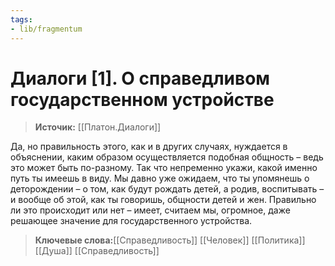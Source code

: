 ```yaml
---
tags: 
- lib/fragmentum
---
```

# Диалоги [1]. О справедливом государственном устройстве  
>**Источик:** [[Платон.Диалоги]]

Да, но правильность этого, как и в других случаях, нуждается в объяснении, каким образом осуществляется подобная общность – ведь это может быть по-разному. Так что непременно укажи, какой именно путь ты имеешь в виду.    Мы давно уже ожидаем, что ты упомянешь о деторождении – о том, как будут рождать детей, а родив, воспитывать – и вообще об этой, как ты говоришь, общности детей и жен. Правильно ли это происходит или нет – имеет, считаем мы, огромное, даже решающее значение для государственного устройства.


> **Ключевые слова:**[[Справедливость]] [[Человек]] [[Политика]] [[Душа]] [[Справедливость]]